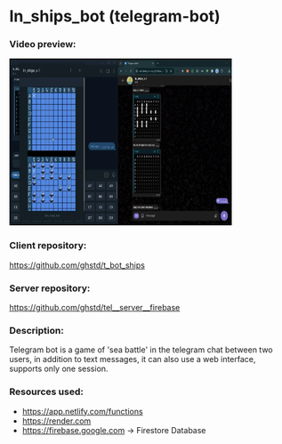 # In_ships_bot (telegram-bot)

### Video preview:
<a href="https://firebasestorage.googleapis.com/v0/b/projects-aggregator-database.appspot.com/o/in_ships_bot.mp4?alt=media&token=2c494b5a-62d7-4402-8492-1b0842460732">
    <img src="./in_ships_bot.webp" alt="video preview" width="400" height="300">
</a>

### Client repository:
https://github.com/ghstd/t_bot_ships
### Server repository:
https://github.com/ghstd/tel__server__firebase

### Description:
Telegram bot is a game of 'sea battle' in the telegram chat between two users, in addition to text messages, it can also use a web interface, supports only one session.

### Resources used:
- https://app.netlify.com/functions
- https://render.com
- https://firebase.google.com -> Firestore Database
